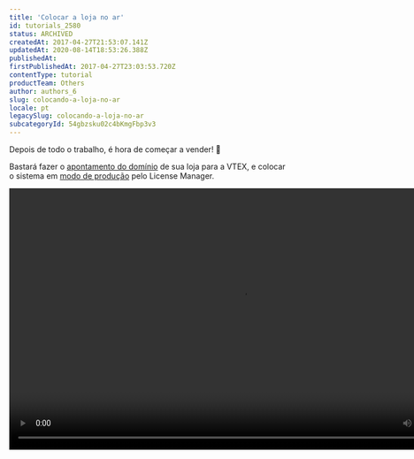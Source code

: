 ```yaml
---
title: 'Colocar a loja no ar'
id: tutorials_2580
status: ARCHIVED
createdAt: 2017-04-27T21:53:07.141Z
updatedAt: 2020-08-14T18:53:26.388Z
publishedAt: 
firstPublishedAt: 2017-04-27T23:03:53.720Z
contentType: tutorial
productTeam: Others
author: authors_6
slug: colocando-a-loja-no-ar
locale: pt
legacySlug: colocando-a-loja-no-ar
subcategoryId: 54gbzsku02c4bKmgFbp3v3
---
```


Depois de todo o trabalho, é hora de começar a vender! 🎉

Bastará fazer o [apontamento do domínio](http://help.vtex.com/pt/tutorial/configurando-o-apontamento-de-dns-para-a-vtex) de sua loja para a VTEX, e colocar o sistema em [modo de produção](http://help.vtex.com/tutorial/passando-a-loja-para-producao/ "modo de produção") pelo License Manager.

<!--[if lt IE 9]><script>document.createElement('video');</script><![endif]-->
<video class="wp-video-shortcode" id="video-2580-1" width="840" height="473" preload="metadata" controls="controls">
  <source type="video/mp4" src="https://assets.contentful.com/alneenqid6w5/4DC6bOa4qACiA2amY0W8a0/4f346c0ca0c32f5653e4631c37b7ac4b/golive.mp4?_=1" />
</video>

